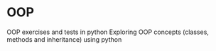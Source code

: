 # OOP
OOP exercises and tests in python
Exploring OOP concepts (classes, methods and inheritance) using python

